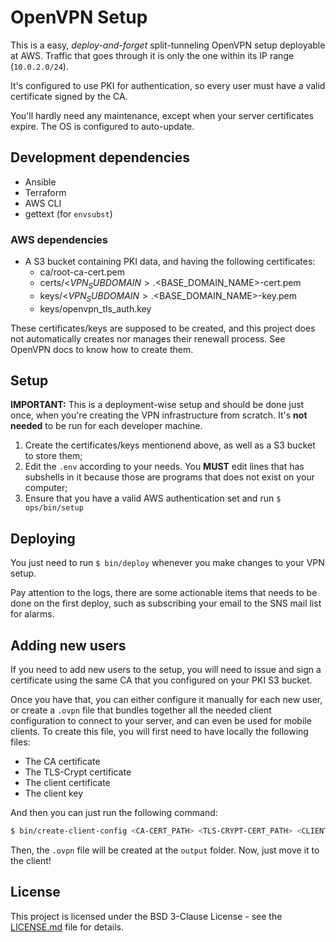 # OpenVPN Setup

This is a easy, _deploy-and-forget_ split-tunneling OpenVPN setup deployable at AWS. Traffic that
goes through it is only the one within its IP range (`10.0.2.0/24`).

It's configured to use PKI for authentication, so every user must have a valid certificate signed by
the CA.

You'll hardly need any maintenance, except when your server certificates expire. The OS is
configured to auto-update.

## Development dependencies

* Ansible
* Terraform
* AWS CLI
* gettext (for `envsubst`)

### AWS dependencies

* A S3 bucket containing PKI data, and having the following certificates:
  - ca/root-ca-cert.pem
  - certs/<$VPN_SUBDOMAIN>.<$BASE_DOMAIN_NAME>-cert.pem
  - keys/<$VPN_SUBDOMAIN>.<$BASE_DOMAIN_NAME>-key.pem
  - keys/openvpn_tls_auth.key

These certificates/keys are supposed to be created, and this project does not automatically creates
nor manages their renewall process. See OpenVPN docs to know how to create them.

## Setup

**IMPORTANT:** This is a deployment-wise setup and should be done just once, when you're creating
the VPN infrastructure from scratch. It's **not needed** to be run for each developer machine.

1. Create the certificates/keys mentionend above, as well as a S3 bucket to store them;
2. Edit the `.env` according to your needs. You **MUST** edit lines that has subshells in it because
   those are programs that does not exist on your computer;
3. Ensure that you have a valid AWS authentication set and run `$ ops/bin/setup`

## Deploying

You just need to run `$ bin/deploy` whenever you make changes to your VPN setup.

Pay attention to the logs, there are some actionable items that needs to be done on the first
deploy, such as subscribing your email to the SNS mail list for alarms.

## Adding new users

If you need to add new users to the setup, you will need to issue and sign a certificate using the
same CA that you configured on your PKI S3 bucket.

Once you have that, you can either configure it manually for each new user, or create a `.ovpn` file
that bundles together all the needed client configuration to connect to your server, and can even be
used for mobile clients. To create this file, you will first need to have locally the following
files:

- The CA certificate
- The TLS-Crypt certificate
- The client certificate
- The client key

And then you can just run the following command:

```sh
$ bin/create-client-config <CA-CERT_PATH> <TLS-CRYPT-CERT_PATH> <CLIENT-CERT_PATH> <CLIENT-KEY_PATH> <CONFIG_NAME> 
```

Then, the `.ovpn` file will be created at the `output` folder. Now, just move it to the client!

## License

This project is licensed under the BSD 3-Clause License - see the [LICENSE.md](LICENSE.md) file for
details.
